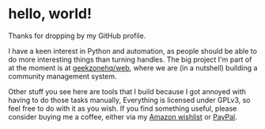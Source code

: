 # hello, world!

Thanks for dropping by my GitHub profile.

I have a keen interest in Python and automation, as people should be able to do more interesting things than turning handles. The big project I'm part of at the moment is at [geekzonehq/web](https://github.com/GeekZoneHQ/web), where we are (in a nutshell) building a community management system.

Other stuff you see here are tools that I build because I got annoyed with having to do those tasks manually, Everything is licensed under GPLv3, so feel free to do with it as you wish. If you find something useful, please consider buying me a coffee, either via my [Amazon wishlist](https://www.amazon.co.uk/hz/wishlist/ls/WS5TGJQ9K8BS?ref_=wl_share) or [PayPal](https://www.paypal.me/jamesgeddes).